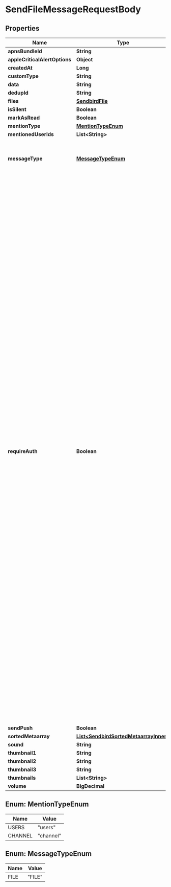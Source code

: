 

# SendFileMessageRequestBody


## Properties

| Name | Type | Description | Notes |
|------------ | ------------- | ------------- | -------------|
|**apnsBundleId** | **String** |  |  [optional] |
|**appleCriticalAlertOptions** | **Object** |  |  [optional] |
|**createdAt** | **Long** |  |  [optional] |
|**customType** | **String** |  |  [optional] |
|**data** | **String** |  |  [optional] |
|**dedupId** | **String** |  |  [optional] |
|**files** | [**SendbirdFile**](SendbirdFile.md) |  |  |
|**isSilent** | **Boolean** |  |  [optional] |
|**markAsRead** | **Boolean** |  |  [optional] |
|**mentionType** | [**MentionTypeEnum**](#MentionTypeEnum) |  |  [optional] |
|**mentionedUserIds** | **List&lt;String&gt;** |  |  [optional] |
|**messageType** | [**MessageTypeEnum**](#MessageTypeEnum) | Specifies the type of the message. The value of FILE represents a file message. |  |
|**requireAuth** | **Boolean** | Determines whether to require an authentication key to verify if the file is being properly accessed. Only the user who uploaded the file or users who are in the channel where the file was uploaded should have access. The authentication key managed internally by the Sendbird system is generated every time a user logs in to the Sendbird server and is valid for three days starting from the last login. If set to false, Sendbird tries to access a file without any key. To access encrypted files, such as the files in the Sendbird server which are by default encrypted, the property must be set to true. (Default: false) The require_auth parameter only works if the file or URL is managed by Sendbird, which means that when you upload files using multipart format or provide URLs that point to the files hosted on the Sendbird server. However, if the file is hosted on a server or service that is not managed by Sendbird, access control and authentication for the file should be handled by the respective server or service hosting the file. |  [optional] |
|**sendPush** | **Boolean** |  |  [optional] |
|**sortedMetaarray** | [**List&lt;SendbirdSortedMetaarrayInner&gt;**](SendbirdSortedMetaarrayInner.md) |  |  [optional] |
|**sound** | **String** |  |  [optional] |
|**thumbnail1** | **String** |  |  [optional] |
|**thumbnail2** | **String** |  |  [optional] |
|**thumbnail3** | **String** |  |  [optional] |
|**thumbnails** | **List&lt;String&gt;** |  |  [optional] |
|**volume** | **BigDecimal** |  |  [optional] |



## Enum: MentionTypeEnum

| Name | Value |
|---- | -----|
| USERS | &quot;users&quot; |
| CHANNEL | &quot;channel&quot; |



## Enum: MessageTypeEnum

| Name | Value |
|---- | -----|
| FILE | &quot;FILE&quot; |



